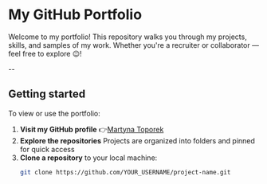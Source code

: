 # My GitHub Portfolio 
Welcome to my portfolio! This repository walks you through my projects, skills, and samples of my work. Whether you're a recruiter or collaborator — feel free to explore 😉!

--
## Getting started
To view or use the portfolio:
1. **Visit my GitHub profile**
👉[Martyna Toporek](https://github.com/martynasarpkaya/martynatoporek.github.io)
2. **Explore the repositories**
Projects are organized into folders and pinned for quick access
3. **Clone a repository** to your local machine:
   ```bash
   git clone https://github.com/YOUR_USERNAME/project-name.git
